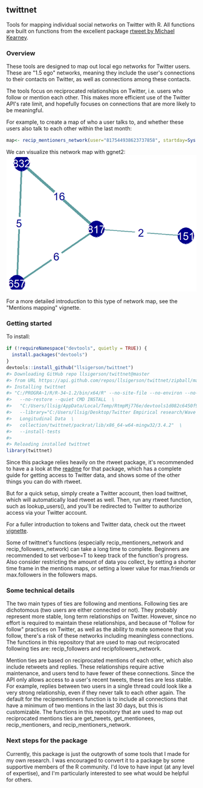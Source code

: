 
<!-- README.md is generated from README.Rmd. Please edit that file -->
twittnet
--------

Tools for mapping individual social networks on Twitter with R. All functions are built on functions from the excellent package [rtweet by Michael Kearney](https://github.com/mkearney/rtweet).

### Overview

These tools are designed to map out local ego networks for Twitter users. These are "1.5 ego" networks, meaning they include the user's connections to their contacts on Twitter, as well as connections among these contacts.

The tools focus on reciprocated relationships on Twitter, i.e. users who follow or mention each other. This makes more efficient use of the Twitter API's rate limit, and hopefully focuses on connections that are more likely to be meaningful.

For example, to create a map of who a user talks to, and whether these users also talk to each other within the last month:

``` r
map<- recip_mentioners_network(user="817544938623737858", startday=Sys.Date()-30)
```

We can visualize this network map with ggnet2: ![](README-plotting-1.png)

For a more detailed introduction to this type of network map, see the "Mentions mapping" vignette.

### Getting started

To install:

``` r
if (!requireNamespace("devtools", quietly = TRUE)) {
  install.packages("devtools")
}
devtools::install_github("llsigerson/twittnet")
#> Downloading GitHub repo llsigerson/twittnet@master
#> from URL https://api.github.com/repos/llsigerson/twittnet/zipball/master
#> Installing twittnet
#> "C:/PROGRA~1/R/R-34~1.2/bin/x64/R" --no-site-file --no-environ --no-save  \
#>   --no-restore --quiet CMD INSTALL  \
#>   "C:/Users/llsig/AppData/Local/Temp/RtmpMj776e/devtools1d082c6450f9/llsigerson-twittnet-a865057"  \
#>   --library="C:/Users/llsig/Desktop/Twitter Empirical research/Wave 2  \
#>   Longitudinal Data  \
#>   collection/twittnet/packrat/lib/x86_64-w64-mingw32/3.4.2"  \
#>   --install-tests
#> 
#> Reloading installed twittnet
library(twittnet)
```

Since this package relies heavily on the rtweet package, it's recommended to have a a look at the [readme](https://github.com/mkearney/rtweet/blob/master/README.Rmd) for that package, which has a complete guide for getting access to Twitter data, and shows some of the other things you can do with rtweet.

But for a quick setup, simply create a Twitter account, then load twittnet, which will automatically load rtweet as well. Then, run any rtweet function, such as lookup\_users(), and you'll be redirected to Twitter to authorize access via your Twitter account.

For a fuller introduction to tokens and Twitter data, check out the rtweet [vignette](https://github.com/mkearney/rtweet/blob/master/vignettes/auth.Rmd).

Some of twittnet's functions (especially recip\_mentioners\_network and recip\_followers\_network) can take a long time to complete. Beginners are recommended to set verbose=T to keep track of the function's progress. Also consider restricting the amount of data you collect, by setting a shorter time frame in the mentions maps, or setting a lower value for max.friends or max.followers in the followers maps.

### Some technical details

The two main types of ties are following and mentions. Following ties are dichotomous (two users are either connected or not). They probably represent more stable, long term relationships on Twitter. However, since no effort is required to maintain these relationships, and because of "follow for follow" practices on Twitter, as well as the ability to mute someone that you follow, there's a risk of these networks including meaningless connections. The functions in this repository that are used to map out reciprocated following ties are: recip\_followers and recipfollowers\_network.

Mention ties are based on reciprocated mentions of each other, which also include retweets and replies. These relationships require active maintenance, and users tend to have fewer of these connections. Since the API only allows access to a user's recent tweets, these ties are less stable. For example, replies between two users in a single thread could look like a very strong relationship, even if they never talk to each other again. The default for the recipmentioners function is to include all connections that have a minimum of two mentions in the last 30 days, but this is customizable. The functions in this repository that are used to map out reciprocated mentions ties are get\_tweets, get\_mentionees, recip\_mentioners, and recip\_mentioners\_network.

### Next steps for the package

Currently, this package is just the outgrowth of some tools that I made for my own research. I was encouraged to convert it to a package by some supportive members of the R community. I'd love to have input (at any level of expertise), and I'm particularly interested to see what would be helpful for others.
